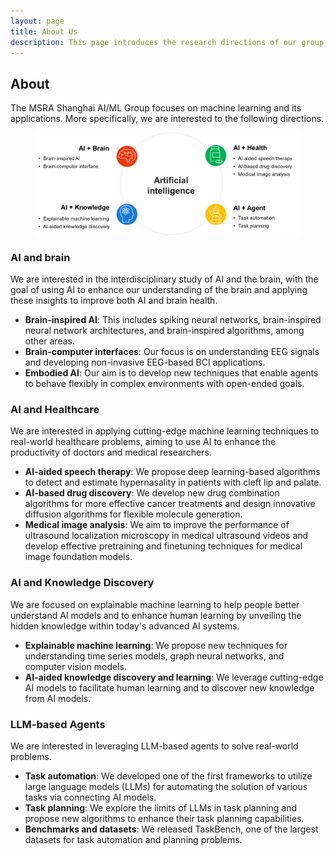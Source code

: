 ```yaml
---
layout: page
title: About Us
description: This page introduces the research directions of our group.
---
```

## About

The MSRA Shanghai AI/ML Group focuses on machine learning and its applications. More specifically, we are interested to the following directions.

<figure>
    <p align="center">
        <img src="/img/overview.png" width="600">
    </p>
</figure>

### AI and brain

We are interested in the interdisciplinary study of AI and the brain, with the goal of using AI to enhance our understanding of the brain and applying these insights to improve both AI and brain health.

- **Brain-inspired AI**: This includes spiking neural networks, brain-inspired neural network architectures, and brain-inspired algorithms, among other areas.
- **Brain-computer interfaces**: Our focus is on understanding EEG signals and developing non-invasive EEG-based BCI applications.
- **Embodied AI**: Our aim is to develop new techniques that enable agents to behave flexibly in complex environments with open-ended goals.

### AI and Healthcare

We are interested in applying cutting-edge machine learning techniques to real-world healthcare problems, aiming to use AI to enhance the productivity of doctors and medical researchers.

- **AI-aided speech therapy**: We propose deep learning-based algorithms to detect and estimate hypernasality in patients with cleft lip and palate.
- **AI-based drug discovery**: We develop new drug combination algorithms for more effective cancer treatments and design innovative diffusion algorithms for flexible molecule generation.
- **Medical image analysis**: We aim to improve the performance of ultrasound localization microscopy in medical ultrasound videos and develop effective pretraining and finetuning techniques for medical image foundation models.

### AI and Knowledge Discovery

We are focused on explainable machine learning to help people better understand AI models and to enhance human learning by unveiling the hidden knowledge within today's advanced AI systems.

- **Explainable machine learning**: We propose new techniques for understanding time series models, graph neural networks, and computer vision models.
- **AI-aided knowledge discovery and learning**: We leverage cutting-edge AI models to facilitate human learning and to discover new knowledge from AI models.

### LLM-based Agents

We are interested in leveraging LLM-based agents to solve real-world problems.

- **Task automation**: We developed one of the first frameworks to utilize large language models (LLMs) for automating the solution of various tasks via connecting AI models.
- **Task planning**: We explore the limits of LLMs in task planning and propose new algorithms to enhance their task planning capabilities.
- **Benchmarks and datasets**: We released TaskBench, one of the largest datasets for task automation and planning problems.
